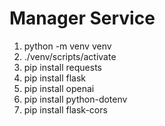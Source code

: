 # Manager Service

1. python -m venv venv
2. ./venv/scripts/activate
3. pip install requests
4. pip install flask
5. pip install openai
6. pip install python-dotenv
7. pip install flask-cors
